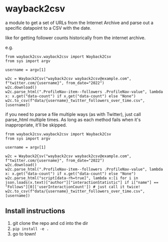 # wayback2csv

a module to get a set of URLs from the Internet Archive and parse out a specific datapoint to a CSV with the date.

like for getting follower counts historically from the internet archive.

e.g. 

```
from wayback2csv.wayback2csv import Wayback2Csv
from sys import argv

username = argv[1]

w2c = Wayback2Csv("wayback2csv wayback2csv@example.com", f"twitter.com/{username}", from_date="2022")
w2c.download()
w2c.parse_html(".ProfileNav-item--followers .ProfileNav-value", lambda x: x.get("data-count") if x.get("data-count") else "None")
w2c.to_csv(f"data/{username}_twitter_followers_over_time.csv", [username])
```

if you need to parse a file multiple ways (as with Twitter), just call parse_html multiple times. As long as each method fails when it's inappropriate, it'll be skipped.

```
from wayback2csv.wayback2csv import Wayback2Csv
from sys import argv

username = argv[1]

w2c = Wayback2Csv("wayback2csv wayback2csv@example.com", f"twitter.com/{username}", from_date="2022")
w2c.download()
w2c.parse_html(".ProfileNav-item--followers .ProfileNav-value", lambda x: x.get("data-count") if x.get("data-count") else "None")
w2c.parse_html("script[data-rh=true]", lambda x:[i for i in json.loads(x.text)["author"]["interactionStatistic"] if i["name"] == "Follows"][0]['userInteractionCount']) # just call it twice!
w2c.to_csv(f"data/{username}_twitter_followers_over_time.csv", [username])
```

## Install instructions

1. git clone the repo and cd into the dir
2. `pip install -e .`
3. go to town!
